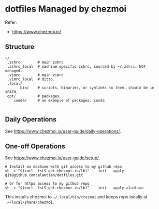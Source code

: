 # dotfiles Managed by chezmoi

Refer:

- https://www.chezmoi.io/

## Structure

```
~/
 .zshrc        # main zshrc
 .zshrc_local  # machine specific zshrc, sourced by ~/.zshrc. NOT managed.
 .vimrc        # main vimrc
 .vimrc_local  # ditto.
 .local/
       bin/    # scripts, binaries, or symlinks to them. should be in $PATH.
 opt/          # packages.
    conda/     # an example of packages: conda
    
```

## Daily Operations

See <https://www.chezmoi.io/user-guide/daily-operations/>.

## One-off Operations 

See <https://www.chezmoi.io/user-guide/setup/>.

```
# Install on machine with git access to my github repo
sh -c "$(curl -fsLS get.chezmoi.io/lb)" -- init --apply git@github.com:alantian/dotfiles.git

# Or for https access to my github repo
sh -c "$(curl -fsLS get.chezmoi.io/lb)" -- init --apply alantian
```

This installs chezmoi to `~/.local/bin/chezmoi` and keeps repo locally at `.~/local/share/chezmoi`.
